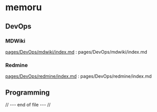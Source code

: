 # memoru


## DevOps
### MDWiki
[pages/DevOps/mdwiki/index.md](pages/DevOps/mdwiki/index.md) : pages/DevOps/mdwiki/index.md

### Redmine
[pages/DevOps/redmine/index.md](pages/DevOps/redmine/index.md) : pages/DevOps/redmine/index.md

## Programming


// --- end of file --- //